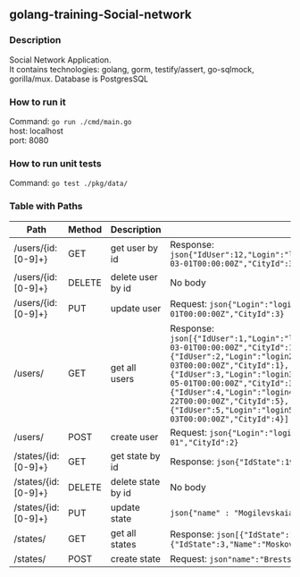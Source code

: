 ## golang-training-Social-network
    
### Description
Social Network Application.  
It contains technologies: golang, gorm, testify/assert, go-sqlmock, gorilla/mux. Database is PostgresSQL

### How to run it
Command: ```go run ./cmd/main.go```  
host: localhost  
port: 8080  

### How to run unit tests
Command: ```go test ./pkg/data/```  

### Table with Paths 

Path | Method | Description | Body  
---| --- | --- | ---
/users/{id:[0-9]+} | GET | get user by id | Response: ```json{"IdUser":12,"Login":"login6","Password":"12345","Gender":false,"Email":"e1@mail.ru","LastName":"Ivanov","FirstName":"Ivan","Birthday":"1997-03-01T00:00:00Z","CityId":3}```
/users/{id:[0-9]+} | DELETE | delete user by id | No body
/users/{id:[0-9]+} | PUT | update user | Request: ```json{"Login":"login6","Password":"12345","Gender":false,"Email":"e1@mail.ru","LastName":"Ivanov","FirstName":"Ivan","Birthday":"1997-03-01T00:00:00Z","CityId":3}```
/users/ | GET | get all users | Response: ```json[{"IdUser":1,"Login":"login1","Password":"1234","Gender":true,"Email":"e1@mail.ru","LastName":"Ivanov","FirstName":"Ivan","Birthday":"1997-03-01T00:00:00Z","CityId":1},{"IdUser":2,"Login":"login2","Password":"1234","Gender":true,"Email":"e2@mail.ru","LastName":"Sidorov","FirstName":"Andrei","Birthday":"2000-12-03T00:00:00Z","CityId":1},{"IdUser":3,"Login":"login3","Password":"1234","Gender":false,"Email":"e3@mail.ru","LastName":"Sokolova","FirstName":"Svetlana","Birthday":"1990-05-01T00:00:00Z","CityId":3},{"IdUser":4,"Login":"login4","Password":"1234","Gender":false,"Email":"e5@mail.ru","LastName":"Orexova","FirstName":"Anna","Birthday":"2002-01-22T00:00:00Z","CityId":5},{"IdUser":5,"Login":"login5","Password":"1234","Gender":true,"Email":"e5@mail.ru","LastName":"Bulkin","FirstName":"Slava","Birthday":"1980-06-03T00:00:00Z","CityId":4}]```
/users/ | POST | create user | Request: ```json{"Login":"login6","Password":"1234","Gender":true,"Email":"e1@mail.ru","LastName":"Ivanov","FirstName":"Ivan","Birthday":"1997-03-01","CityId":2}```
/states/{id:[0-9]+} | GET | get state by id | Response: ```json{"IdState":19,"Name":"Mogilevskaia","CountryId":4}```
/states/{id:[0-9]+} | DELETE | delete state by id | No body
/states/{id:[0-9]+} | PUT | update state | ```json{"name" : "Mogilevskaia", "CountryId" : 4}```
/states/ | GET | get all states | Response: ```json[{"IdState":1,"Name":"Gomelskaia","CountryId":1},{"IdState":2,"Name":"Minskaaia","CountryId":1},{"IdState":3,"Name":"Moskovskaia","CountryId":2},{"IdState":4,"Name":"Kievskaia","CountryId":3},{"IdState":5,"Name":"Xarkovskaia","CountryId":3}]```
/states/ | POST | create state | Request: ```json"name":"Brestskaia", "CountryId" : 1}```